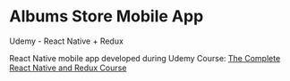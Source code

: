 # Albums Store Mobile App
Udemy - React Native + Redux

React Native mobile app developed during Udemy Course: [The Complete React Native and Redux Course](https://www.udemy.com/share/1001rgA0saclhVTXw=/?xref=E0ETcF1UQnQBSUQvCz0GJVUWTx4dChQ%2BVFE=)
